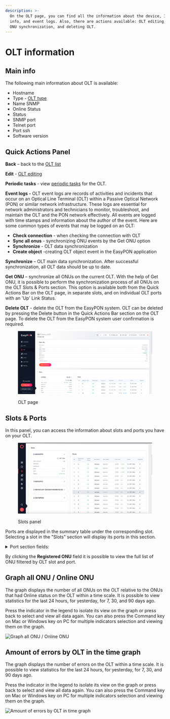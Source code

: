 ```yaml
---
description: >-
  On the OLT page, you can find all the information about the device, Its main
  info, and event logs. Also, there are actions available: OLT editing, OLT and
  ONU synchronization, and deleting OLT.
---
```


# OLT information

## Main info&#x20;

The following main information about OLT is available:

* Hostname&#x20;
* Type - [OLT type](../../easypon-information/supported-olts.md)
* Name SNMP
* Online Status
* Status
* SNMP port
* Telnet port
* Port ssh
* Software version

## Quick Actions Panel

**Back** – back to the [OLT list](../)

**Edit** - [OLT editing](../add-olt.md#edit-olt)

**Periodic tasks** - view [periodic tasks](../../access-and-management/periodic-tasks.md) for the OLT.

**Event logs -** OLT event logs are records of activities and incidents that occur on an Optical Line Terminal (OLT) within a Passive Optical Network (PON) or similar network infrastructure. These logs are essential for network administrators and technicians to monitor, troubleshoot, and maintain the OLT and the PON network effectively. All events are logged with time stamps and information about the author of the event. Here are some common types of events that may be logged on an OLT:

* **Check connection** - when checking the connection with OLT
* **Sync all onus** - synchronizing ONU events by the Get ONU option
* **Synchronize** - OLT data synchronization
* **Create object** -creating OLT object event in the EasyPON application

**Synchronize** – OLT main data synchronization. After successful synchronization, all OLT data should be up to date.

**Get ONU** – synchronize all ONUs on the current OLT. With the help of Get ONU, it is possible to perform the synchronization process of all ONUs on the OLT Slots & Ports section. This option is available both from the Quick Actions Bar on the OLT page, in separate slots, and on individual OLT ports with an 'Up' Link Status.

**Delete OLT** - delete the OLT from the EasyPON system. OLT can be deleted by pressing the Delete button in the Quick Actions Bar section on the OLT page. To delete the OLT from the EasyPON system user confirmation is required.

<figure><img src="../../.gitbook/assets/Screenshot 2023-11-22 at 22.16.33.png" alt=""><figcaption><p>OLT page</p></figcaption></figure>

## Slots & Ports

In this panel, you can access the information about slots and ports you have on your OLT.

<figure><img src="../../.gitbook/assets/Screenshot 2023-09-28 at 22.11.08.png" alt=""><figcaption><p>Slots panel</p></figcaption></figure>

Ports are displayed in the summary table under the corresponding slot. Selecting a slot in the "Slots" section will display its ports in this section.

<details>

<summary>Port section fields:</summary>

**№** - serial number of the port&#x20;

**Registered ONU** – the number of registered ONUs on the port&#x20;

**Admin Status (On/Off)** - administrative status of the port, which can be interactively changed by a left button click.

**Link status (Up/Down)** – port connection status&#x20;

**QinQ status** - the list of QinQ ports.

**Port load** - the load on the port in the following format: registered ONUs / total port capacity - port load in percentages.&#x20;

**Get ONU button** – synchronization of all ONUs on the OLT slot and separate port.

**Migration** - plan ONU [migration](<../../Port Migration.md>) on a separate OLT port.

</details>

By clicking the **Registered ONU** field it is possible to view the full list of ONU filtered by OLT slot and port.

## Graph all ONU / Online ONU

The graph displays the number of all ONUs on the OLT relative to the ONUs that had Online status on the OLT within a time scale. It is possible to view statistics for the last 24 hours, for yesterday, for 7, 30, and 90 days ago.

Press the indicator in the legend to isolate its view on the graph or press back to select and view all data again. You can also press the Command key on Mac or Windows key on PC for multiple indicators selection and viewing them on the graph.

![Graph all ONU / Online ONU](../../.gitbook/assets/JF2kp0HIq3RrcF0bmQKoI\_image.png)

## Amount of errors by OLT in the time graph

The graph displays the number of errors on the OLT within a time scale. It is possible to view statistics for the last 24 hours, for yesterday, for 7, 30, and 90 days ago.

Press the indicator in the legend to isolate its view on the graph or press back to select and view all data again. You can also press the Command key on Mac or Windows key on PC for multiple indicators selection and viewing them on the graph.

![Amount of errors by OLT in time graph](../../.gitbook/assets/7oE5NXNEdAUS-J0VDtLmt\_image.png)
